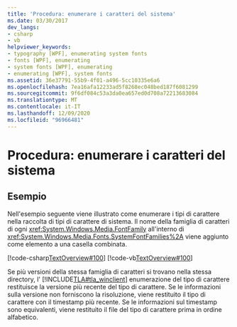 ```yaml
---
title: 'Procedura: enumerare i caratteri del sistema'
ms.date: 03/30/2017
dev_langs:
- csharp
- vb
helpviewer_keywords:
- typography [WPF], enumerating system fonts
- fonts [WPF], enumerating
- system fonts [WPF], enumerating
- enumerating [WPF], system fonts
ms.assetid: 36e37791-55b9-4f01-a496-5cc10335e6a6
ms.openlocfilehash: 7ea16afa12233ad5f8268ec048bed187f6081299
ms.sourcegitcommit: 9f6df084c53a3da0ea657ed0d708a72213683084
ms.translationtype: MT
ms.contentlocale: it-IT
ms.lasthandoff: 12/09/2020
ms.locfileid: "96966481"
---
```

# <a name="how-to-enumerate-system-fonts"></a>Procedura: enumerare i caratteri del sistema
## <a name="example"></a>Esempio  
 Nell'esempio seguente viene illustrato come enumerare i tipi di carattere nella raccolta di tipi di carattere di sistema. Il nome della famiglia di caratteri di ogni <xref:System.Windows.Media.FontFamily> all'interno di <xref:System.Windows.Media.Fonts.SystemFontFamilies%2A> viene aggiunto come elemento a una casella combinata.  
  
 [!code-csharp[TextOverview#100](~/samples/snippets/csharp/VS_Snippets_Wpf/TextOverview/CSharp/Window1.xaml.cs#100)]
 [!code-vb[TextOverview#100](~/samples/snippets/visualbasic/VS_Snippets_Wpf/TextOverview/visualbasic/window1.xaml.vb#100)]  
  
 Se più versioni della stessa famiglia di caratteri si trovano nella stessa directory, l' [!INCLUDE[TLA#tla_winclient](../../../includes/tlasharptla-winclient-md.md)] enumerazione del tipo di carattere restituisce la versione più recente del tipo di carattere. Se le informazioni sulla versione non forniscono la risoluzione, viene restituito il tipo di carattere con il timestamp più recente. Se le informazioni sul timestamp sono equivalenti, viene restituito il file del tipo di carattere prima in ordine alfabetico.
